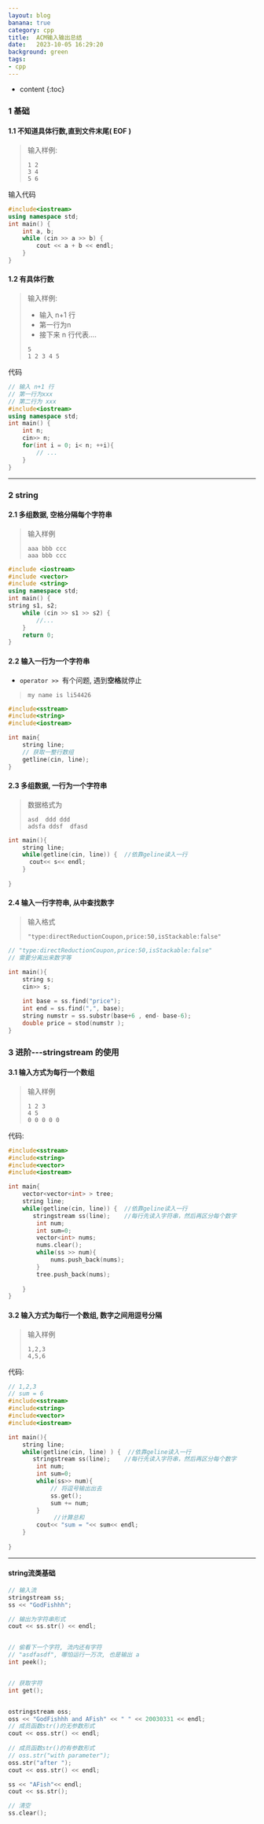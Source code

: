 ```yaml
---
layout: blog
banana: true
category: cpp
title:  ACM输入输出总结
date:   2023-10-05 16:29:20
background: green
tags:
- cpp
---
```


* content
{:toc}


### 1 基础



#### 1.1 不知道具体行数,直到文件末尾( EOF )

>  输入样例:
>
>  ```
>  1 2
>  3 4
>  5 6
>  ```

输入代码

```c++
#include<iostream>
using namespace std;
int main() {
	int a, b;
	while (cin >> a >> b) {
        cout << a + b << endl;
    }
}
```



#### 1.2 有具体行数

> 输入样例:
>
> - 输入 n+1 行
> - 第一行为n 
> - 接下来 n 行代表....
>
> ```
> 5
> 1 2 3 4 5
> ```

代码

```c++
// 输入 n+1 行
// 第一行为xxx
// 第二行为 xxx
#include<iostream>
using namespace std;
int main() {
	int n;
    cin>> n;
	for(int i = 0; i< n; ++i){
        // ...
    }
}
```



------



### 2 string

#### 2.1 多组数据, 空格分隔每个字符串

> 输入样例
>
> ```
> aaa bbb ccc
> aaa bbb ccc
> ```
>
> 

```c++
#include <iostream>
#include <vector>
#include <string>
using namespace std;
int main() {
string s1, s2;
    while (cin >> s1 >> s2) {
        //...
    }
    return 0;
}
```





#### 2.2 输入一行为一个字符串

- `operator >> `有个问题, 遇到**空格**就停止

> ```
> my name is li54426
> ```
>
> 

```c++
#include<sstream>
#include<string>
#include<iostream>

int main{
    string line;
    // 获取一整行数组
    getline(cin, line);
}

```



#### 2.3 多组数据, 一行为一个字符串

> 数据格式为
>
> ```
> asd  ddd ddd
> adsfa ddsf  dfasd
> ```
>
> 

```c++
int main(){
    string line;
    while(getline(cin, line)) {  //依靠geline读入一行
      cout<< s<< endl;
    }
    
}
```





#### 2.4 输入一行字符串, 从中查找数字

> 输入格式
>
> ```
> "type:directReductionCoupon,price:50,isStackable:false"
> ```
>
> 

```c++
// "type:directReductionCoupon,price:50,isStackable:false"
// 需要分离出来数字等 

int main(){
    string s;
    cin>> s;
    
    int base = ss.find("price");
    int end = ss.find(",", base);
    string numstr = ss.substr(base+6 , end- base-6);
    double price = stod(numstr );
}
```





### 3 进阶---stringstream 的使用

#### 3.1 输入方式为每行一个数组

> 输入样例
>
> ```
> 1 2 3       
> 4 5
> 0 0 0 0 0
> ```



代码: 

```c++
#include<sstream>
#include<string>
#include<vector>
#include<iostream>

int main{
    vector<vector<int> > tree;
    string line;
    while(getline(cin, line)) {  //依靠geline读入一行
       stringstream ss(line);    //每行先读入字符串，然后再区分每个数字
        int num;
        int sum=0;  
        vector<int> nums;
        nums.clear();
        while(ss >> num){
            nums.push_back(nums);
        }
        tree.push_back(nums);
        
    }
}

```





#### 3.2 输入方式为每行一个数组, 数字之间用逗号分隔

> 输入样例
>
> ```
> 1,2,3
> 4,5,6
> ```

代码: 

```c++
// 1,2,3
// sum = 6
#include<sstream>
#include<string>
#include<vector>
#include<iostream>

int main(){
    string line;
    while(getline(cin, line) ) {  //依靠geline读入一行
       stringstream ss(line);    //每行先读入字符串，然后再区分每个数字
        int num;
        int sum=0;  
        while(ss>> num){
            // 将逗号输出出去
            ss.get();
            sum += num; 
        }
             //计算总和
        cout<< "sum = "<< sum<< endl;
    }
    
}

```





------



#### string流类基础

```c++
// 输入流
stringstream ss;
ss << "GodFishhh";

// 输出为字符串形式
cout << ss.str() << endl;


// 偷看下一个字符, 流内还有字符
// "asdfasdf", 哪怕运行一万次, 也是输出 a
int peek();


// 获取字符
int get();


ostringstream oss;
oss << "GodFishhh and AFish" << " " << 20030331 << endl;
// 成员函数str()的无参数形式
cout << oss.str() << endl;
 
// 成员函数str()的有参数形式
// oss.str("with parameter");
oss.str("after ");
cout << oss.str() << endl;

ss << "AFish"<< endl;
cout << ss.str();

// 清空
ss.clear();



```



